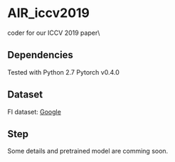 # AIR_iccv2019
coder for our ICCV 2019 paper\\
## Dependencies
Tested with Python 2.7
Pytorch v0.4.0
## Dataset
FI dataset: [Google](https://drive.google.com/file/d/1pybbqRoh0xlW1ipu2NqsySHS_fxCRrTN/view?usp=sharing)
## Step
Some details and pretrained model are comming soon.
